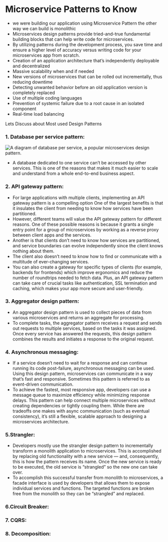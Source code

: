 # Microservice Patterns to Know
- we were building our application using Microservice Pattern the other way we can build is monolithic 
- Microservices design patterns provide tried-and-true fundamental building blocks that can help write code for microservices.
- By utilizing patterns during the development process, you save time and ensure a higher level of accuracy versus writing code for your microservices app from scratch.
-   Creation of an application architecture that’s independently deployable and decentralized
-   Massive scalability when and if needed
-   New versions of microservices that can be rolled out incrementally, thus reducing downtime
-   Detecting unwanted behavior before an old application version is completely replaced
-   Use of multiple coding languages
-   Prevention of systemic failure due to a root cause in an isolated component
-   Real-time load balancing

Lets Discuss about Most used Design Patterns 
###  1. Database per service pattern:
![A diagram of database per service, a popular microservices design pattern.](https://miro.medium.com/v2/resize:fit:1400/1*G7R53rLa3PdKcAWexO2s1Q.png)
- A database dedicated to one service can’t be accessed by other services. This is one of the reasons that makes it much easier to scale and understand from a whole end-to-end business aspect.

### 2.  API gateway pattern:
- For large applications with multiple clients, implementing an API gateway pattern is a compelling option One of the largest benefits is that it insulates the client from needing to know how services have been partitioned. 
- However, different teams will value the API gateway pattern for different reasons. One of these possible reasons is because it grants a single entry point for a group of microservices by working as a reverse proxy between client apps and the services. 
- Another is that clients don’t need to know how services are partitioned, and service boundaries can evolve independently since the client knows nothing about them.
- The client also doesn’t need to know how to find or communicate with a multitude of ever-changing services. 
- You can also create a gateway for specific types of clients (for example, backends for frontends) which improve ergonomics and reduce the number of roundtrips needed to fetch data. Plus, an API gateway pattern can take care of crucial tasks like authentication, SSL termination and caching, which makes your app more secure and user-friendly.
  
### 3. Aggregator design pattern:
- An aggregator design pattern is used to collect pieces of data from various microservices and returns an aggregate for processing.
- To complete tasks, the aggregator pattern receives a request and sends out requests to multiple services, based on the tasks it was assigned. Once every service has answered the requests, this design pattern combines the results and initiates a response to the original request.
  
### 4. Asynchronous messaging:
- If a service doesn’t need to wait for a response and can continue running its code post-failure, asynchronous messaging can be used. Using this design pattern, microservices can communicate in a way that’s fast and responsive. Sometimes this pattern is referred to as event-driven communication.
- To achieve the fastest, most responsive app, developers can use a message queue to maximize efficiency while minimizing response delays. This pattern can help connect multiple microservices without creating dependencies or tightly coupling them. While there are tradeoffs one makes with async communication (such as eventual consistency), it’s still a flexible, scalable approach to designing a microservices architecture.
  
### 5.Strangler:
- Developers mostly use the strangler design pattern to incrementally transform a monolith application to microservices. This is accomplished by replacing old functionality with a new service — and, consequently, this is how the pattern receives its name. Once the new service is ready to be executed, the old service is “strangled” so the new one can take over.
- To accomplish this successful transfer from monolith to microservices, a facade interface is used by developers that allows them to expose individual services and functions. The targeted functions are broken free from the monolith so they can be “strangled” and replaced.


### 6.Circuit Breaker:

### 7. CQRS:

### 8. Decomposition:

